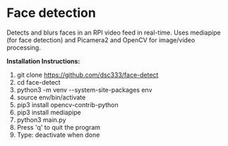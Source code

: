 # Face detection

Detects and blurs faces in an RPI video feed in real-time.  Uses mediapipe (for face detection) and Picamera2 and OpenCV for image/video processing.

**Installation Instructions:**
1. git clone https://github.com/dsc333/face-detect
2. cd face-detect
3. python3 -m venv --system-site-packages env
4. source env/bin/activate
5. pip3 install opencv-contrib-python
6. pip3 install mediapipe
7. python3 main.py
8. Press 'q' to quit the program
9. Type: deactivate when done
